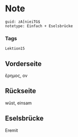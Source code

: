 # Note
```
guid: zA[nieiTG$
notetype: Einfach + Eselsbrücke
```

### Tags
```
Lektion15
```

## Vorderseite
ἔρημος, ον

## Rückseite
wüst, einsam

## Eselsbrücke
Eremit
